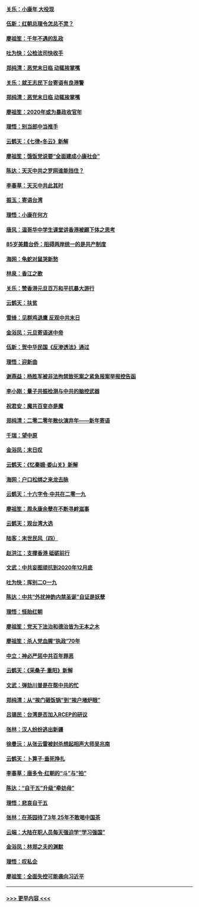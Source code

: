#### [关乐：小康年 大役现](../pages/nsc993/n11774213.md?t=01080311) 
#### [伍新：红朝总理令怎总不灵？](../pages/nsc993/n11770813.md?t=01080311) 
#### [廖祖笙：千年不遇的乱政](../pages/nsc993/n11770373.md?t=01080311) 
#### [吐为快：公检法司快收手](../pages/nsc993/n11770359.md?t=01080311) 
#### [郑纯清：恶党末日临 动辄挨掌嘴](../pages/nsc993/n11769912.md?t=01080311) 
#### [关乐：就王志民下台寄语有良港警](../pages/nsc993/n11769903.md?t=01080311) 
#### [郑纯清：恶党末日临 动辄挨掌嘴](../pages/nsc993/n11769356.md?t=01080311) 
#### [廖祖笙：2020年或为暴政收官年](../pages/nsc993/n11768216.md?t=01080311) 
#### [理悟：别当郎中当推手](../pages/nsc993/n11768243.md?t=01080311) 
#### [云鹤天：《七律▪冬云》新解](../pages/nsc993/n11768204.md?t=01080311) 
#### [廖祖笙：饿饭党说要“全面建成小康社会”](../pages/nsc993/n11767482.md?t=01080311) 
#### [陈达：天灭中共之罗网谁能挡住？](../pages/nsc993/n11767465.md?t=01080311) 
#### [李春草：天灭中共此其时](../pages/nsc993/n11767452.md?t=01080311) 
#### [振玉：寄语台湾](../pages/nsc993/n11767432.md?t=01080311) 
#### [理悟：小康在何方](../pages/nsc993/n11767394.md?t=01080311) 
#### [唐风：温哥华中学生课堂讲香港被踢下体之思考](../pages/nsc993/n11766848.md?t=01080311) 
#### [85岁美籍台侨：阻碍两岸统一的是共产制度](../pages/nsc993/n11765043.md?t=01080311) 
#### [海网：龟蛇对鼠哭新愁](../pages/nsc993/n11764895.md?t=01080311) 
#### [林泉：香江之歌](../pages/nsc993/n11764415.md?t=01080311) 
#### [关乐：赞香港元旦百万和平抗暴大游行](../pages/nsc993/n11764382.md?t=01080311) 
#### [云鹤天：扶贫](../pages/nsc993/n11764245.md?t=01080311) 
#### [雪绮：见群鸡退鹰  反观中共末日](../pages/nsc993/n11762112.md?t=01080311) 
#### [金浴凤：元旦寄语迷中帝](../pages/nsc993/n11761788.md?t=01080311) 
#### [伍新：贺中华民国《反渗透法》通过](../pages/nsc993/n11761994.md?t=01080311) 
#### [理悟：迎新曲](../pages/nsc993/n11761152.md?t=01080311) 
#### [谢燕益：杨胜军被非法拘禁致死案之紧急报案举报控告函](../pages/nsc993/n11756134.md?t=01080311) 
#### [李小刚：量子共振检测与中共的脑控武器](../pages/nsc993/n11754518.md?t=01080311) 
#### [祝君安：魔共百变亦是魔](../pages/nsc993/n11754469.md?t=01080311) 
#### [郑纯清：二零二零年散伙演弃年——新年寄语](../pages/nsc993/n11754195.md?t=01080311) 
#### [千瑞：望中原](../pages/nsc993/n11754159.md?t=01080311) 
#### [金浴凤：末日叹](../pages/nsc993/n11752359.md?t=01080311) 
#### [云鹤天：《忆秦娥‧娄山关》新解](../pages/nsc993/n11752348.md?t=01080311) 
#### [海网：户口松绑之来龙去脉](../pages/nsc993/n11752328.md?t=01080311) 
#### [云鹤天：十六字令‧中共在二零一九](../pages/nsc993/n11752305.md?t=01080311) 
#### [廖祖笙：周永康余孽在不断寻衅滋事](../pages/nsc993/n11751013.md?t=01080311) 
#### [云鹤天：观台湾大选](../pages/nsc993/n11751007.md?t=01080311) 
#### [陆客：末世民风（四）](../pages/nsc993/n11749203.md?t=01080311) 
#### [赵洪江：支撑香港 砥砺前行](../pages/nsc993/n11748482.md?t=01080311) 
#### [文武：中共妄图顽抗到2020年12月底](../pages/nsc993/n11748446.md?t=01080311) 
#### [吐为快：挥别二O一九](../pages/nsc993/n11748411.md?t=01080311) 
#### [陈达：中共“外扰神韵内禁圣诞”自证是妖孽](../pages/nsc993/n11748226.md?t=01080311) 
#### [理悟：怪胎红朝](../pages/nsc993/n11748206.md?t=01080311) 
#### [廖祖笙：党天下法治和德治皆为无本之木](../pages/nsc993/n11748135.md?t=01080311) 
#### [廖祖笙：杀人党血腥“执政”70年](../pages/nsc993/n11745144.md?t=01080311) 
#### [中立：神必严惩中共百年罪恶](../pages/nsc993/n11744970.md?t=01080311) 
#### [云鹤天：《采桑子‧重阳》新解](../pages/nsc993/n11744948.md?t=01080311) 
#### [文武：弹劾川普是在帮中共的忙](../pages/nsc993/n11744758.md?t=01080311) 
#### [郑纯清：从“挨门砸饭锅”到“挨户堵炉眼”](../pages/nsc993/n11744745.md?t=01080311) 
#### [吕锡民：台湾是否加入RCEP的研议](../pages/nsc993/n11744701.md?t=01080311) 
#### [张林：汉人纷纷逃出新疆](../pages/nsc993/n11743530.md?t=01080311) 
#### [徐曼沅：从张云雷被封杀想起相声大师吴兆南](../pages/nsc993/n11741816.md?t=01080311) 
#### [云鹤天：卜算子‧垂死挣扎](../pages/nsc993/n11739956.md?t=01080311) 
#### [李春草：唐多令‧红朝的“斗”与“拍”](../pages/nsc993/n11739830.md?t=01080311) 
#### [陈达：“自干五”升级“牵妨母”](../pages/nsc993/n11739724.md?t=01080311) 
#### [理悟：悲哀自干五](../pages/nsc993/n11739547.md?t=01080311) 
#### [张林：在茶园待了3年 25年不敢喝中国茶](../pages/nsc993/n11739240.md?t=01080311) 
#### [云端：大陆在职人员每天强迫学“学习强国”](../pages/nsc993/n11738735.md?t=01080311) 
#### [金浴凤：林郑之夫的渊默](../pages/nsc993/n11737735.md?t=01080311) 
#### [理悟：叹私企](../pages/nsc993/n11737715.md?t=01080311) 
#### [廖祖笙：全面失控可能袭向习近平](../pages/nsc993/n11737704.md?t=01080311) 

----
#### [ >>> 更早内容 <<< ](../indexes/nsc993-earlier.md)
